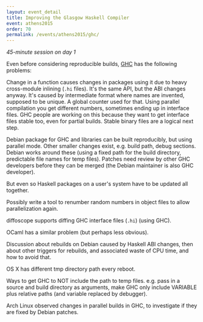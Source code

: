 ```yaml
---
layout: event_detail
title: Improving the Glasgow Haskell Compiler
event: athens2015
order: 70
permalink: /events/athens2015/ghc/
---
```


*45-minute session on day 1*

Even before considering reproducible builds, [GHC](https://www.haskell.org/ghc/) has the following problems:

Change in a function causes changes in packages using it due to heavy cross-module inlining (`.hi` files).
It's the same API, but the ABI changes anyway. It's caused by intermediate
format where names are invented, supposed to be unique. A global counter used
for that. Using parallel compilation you get different numbers, sometimes
ending up in interface files. GHC people are working on this because they want
to get interface files stable too, even for partial builds. Stable binary files
are a logical next step.

Debian package for GHC and libraries can be built reproducibly, but using
parallel mode. Other smaller changes exist, e.g. build path, debug sections.
Debian works around these (using a fixed path for the build directory,
predictable file names for temp files). Patches need review by other GHC
developers before they can be merged (the Debian maintainer is also GHC
developer).

But even so Haskell packages on a user's system have to be updated all
together.

Possibly write a tool to renumber random numbers in object files to allow
parallelization again.

diffoscope supports diffing GHC interface files (`.hi`) (using GHC).

OCaml has a similar problem (but perhaps less obvious).

Discussion about rebuilds on Debian caused by Haskell ABI changes, then about other triggers for rebuilds, and associated waste of CPU time, and how to avoid that.

OS X has different tmp directory path every reboot.

Ways to get GHC to NOT include the path to temp files. e.g. pass in a source and build directory as arguments, make GHC only include VARIABLE plus relative paths (and variable replaced by debugger).

Arch Linux observed changes in parallel builds in GHC, to investigate if they are fixed by Debian patches.
